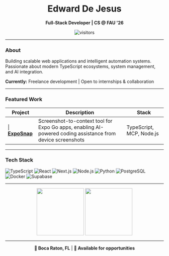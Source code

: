 <!-- prettier-ignore-start -->
<div align="center">

# Edward De Jesus
**Full-Stack Developer | CS @ FAU '26**

<img src="https://visitor-badge.laobi.icu/badge?page_id=edwarddjss.profile" alt="visitors"/>

</div>

---

### About
Building scalable web applications and intelligent automation systems. Passionate about modern TypeScript ecosystems, system management, and AI integration.

**Currently:** Freelance development | Open to internships & collaboration

---

### Featured Work
| Project | Description | Stack |
|---------|-------------|-------|
\| **[ExpoSnap](https://github.com/edwarddjss/exposnap)** | Screenshot-to-context tool for Expo Go apps, enabling AI-powered coding assistance from device screenshots | TypeScript, MCP, Node.js |


---

### Tech Stack
![TypeScript](https://img.shields.io/badge/TypeScript-3178C6?style=flat-square&logo=typescript&logoColor=white)
![React](https://img.shields.io/badge/React-61DAFB?style=flat-square&logo=react&logoColor=black)
![Next.js](https://img.shields.io/badge/Next.js-000000?style=flat-square&logo=nextdotjs&logoColor=white)
![Node.js](https://img.shields.io/badge/Node.js-339933?style=flat-square&logo=nodedotjs&logoColor=white)
![Python](https://img.shields.io/badge/Python-3776AB?style=flat-square&logo=python&logoColor=white)
![PostgreSQL](https://img.shields.io/badge/PostgreSQL-336791?style=flat-square&logo=postgresql&logoColor=white)
![Docker](https://img.shields.io/badge/Docker-2496ED?style=flat-square&logo=docker&logoColor=white)
![Supabase](https://img.shields.io/badge/Supabase-3ECF8E?style=flat-square&logo=supabase&logoColor=white)

---

<div align="center">

<img src="https://github-readme-streak-stats.herokuapp.com?user=edwarddjss&theme=transparent&hide_border=true&date_format=M%20j%5B%2C%20Y%5D" height="150"/>

<img src="https://github-readme-stats.vercel.app/api/top-langs/?username=edwarddjss&layout=compact&theme=transparent&hide_border=true&langs_count=6" height="150"/>

</div>

---

<div align="center">

**📍 Boca Raton, FL** | **💼 Available for opportunities**

</div>

<!-- prettier-ignore-end -->
